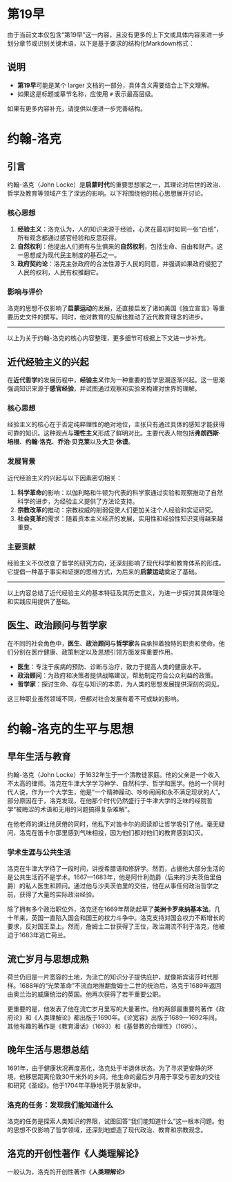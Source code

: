 # 第19早

由于当前文本仅包含“第19早”这一内容，且没有更多的上下文或具体内容来进一步划分章节或识别关键术语，以下是基于要求的结构化Markdown格式：

## 说明
- **第19早**可能是某个 larger 文档的一部分，具体含义需要结合上下文理解。
- 如果这是标题或章节名称，应使用 `#` 表示最高层级。

如果有更多内容补充，请提供以便进一步完善结构。

# 约翰-洛克  

## 引言  
约翰-洛克（John Locke）是**启蒙时代**的重要思想家之一，其理论对后世的政治、哲学及教育等领域产生了深远的影响。以下将围绕他的核心思想展开讨论。  

### 核心思想  
1. **经验主义**：洛克认为，人的知识来源于经验，心灵在最初时如同一张“白纸”，所有观念都通过感官经验和反思获得。  
2. **自然权利**：他提出人们拥有与生俱来的**自然权利**，包括生命、自由和财产。这一思想成为现代民主制度的基石之一。  
3. **政府契约论**：洛克主张政府的合法性源于人民的同意，并强调如果政府侵犯了人民的权利，人民有权推翻它。  

### 影响与评价  
洛克的思想不仅影响了**启蒙运动**的发展，还直接启发了诸如美国《独立宣言》等重要历史文件的撰写。同时，他对教育的见解也推动了近代教育理念的进步。  

---  
以上为关于约翰-洛克的核心内容整理，更多细节可根据上下文进一步补充。

## 近代经验主义的兴起

在**近代哲学**的发展历程中，**经验主义**作为一种重要的哲学思潮逐渐兴起。这一思潮强调知识来源于**感官经验**，并试图通过观察和实验来构建对世界的理解。

### 核心思想

经验主义的核心在于否定纯粹理性的绝对地位，主张只有通过具体的感知才能获得可靠的知识。这种观点与**理性主义**形成了鲜明对比。主要代表人物包括**弗朗西斯·培根**、**约翰·洛克**、**乔治·贝克莱**以及**大卫·休谟**。

### 发展背景

近代经验主义的兴起与以下因素密切相关：

1. **科学革命**的影响：以伽利略和牛顿为代表的科学家通过实验和观察推动了自然科学的进步，为经验主义提供了方法论支持。
2. **宗教改革**的推动：宗教权威的削弱促使人们更加关注个人经验和实证研究。
3. **社会变革**的需求：随着资本主义经济的发展，实用性和经验性知识变得越来越重要。

### 主要贡献

经验主义不仅改变了哲学的研究方向，还深刻影响了现代科学和教育体系的形成。它提倡一种基于事实和证据的思维方式，为后来的**启蒙运动**奠定了基础。

---

以上内容总结了近代经验主义的基本特征及其历史意义，为进一步探讨其具体理论和实践应用提供了基础。

## 医生、政治顾问与哲学家

在不同的社会角色中，**医生**、**政治顾问**与**哲学家**各自承担着独特的职责和使命。他们分别在医疗健康、政策制定以及思想引领方面发挥重要作用。

- **医生**：专注于疾病的预防、诊断与治疗，致力于提高人类的健康水平。
- **政治顾问**：为政府和决策者提供战略建议，帮助制定符合公众利益的政策。
- **哲学家**：探讨生命、存在与知识的本质，为人类的思想发展提供深刻的洞见。

这三种职业虽然领域不同，但都对社会发展有着不可或缺的影响。

# 约翰-洛克的生平与思想

## 早年生活与教育
约翰-洛克（John Locke）于1632年生于一个清教徒家庭。他的父亲是一个收入不太高的律师。洛克在牛津大学学习神学、自然科学、哲学和医学。他的一个同时代人说，作为一个大学生，他是“一个精神躁动、吵吵闹闹和永不满足现状的人”。部分原因在于，洛克发现，在他那个时代仍然盛行于牛津大学的乏味的经院哲学“被晦涩的术语和无用的问题搞得复杂难解”。

在他老师的课让他厌倦的同时，他私下对笛卡尔的阅读却让哲学吸引了他。毫无疑问，洛克在笛卡尔那里感到气味相投，因为他们都对他们的教育感到幻灭。

### 学术生涯与公共生活
洛克在牛津大学待了一段时间，讲授希腊语和修辞学。然而，占据他大部分生活的是公共生活而不是学术。1667—1683年，他是阿什利勋爵（后来的沙夫茨伯里伯爵）的私人医生和顾问。通过他与沙夫茨伯里的交往，他在从事任何政治哲学之前，获得了大量的实际政治经验。

除了拥有多个政治职位外，洛克还在1669年帮助起草了**美洲卡罗来纳基本法**。几十年来，英国一直陷入国会和国王的权力斗争中。洛克支持对国会权力不断增长的要求，反对国王至上。然而，詹姆士二世获得了王位，政治潮流不利于洛克，他被迫于1683年逃亡荷兰。

## 流亡岁月与思想成熟
荷兰仍旧是一片宽容的土地，为流亡的知识分子提供庇护，就像斯宾诺莎时代那样。1688年的“光荣革命”不流血地推翻詹姆士二世的统治后，洛克于1689年返回由奥兰治的威廉统治的英国。他再次获得了若干重要公职。

更重要的是，他发表了他在流亡岁月里写的大量著作。他的两部最重要的著作《政府论》和《人类理解论》都出版于1690年。《论宽容》出版于1689—1692年间。其他有趣的著作是《教育漫话》（1693）和《基督教的合理性》（1695）。

## 晚年生活与思想总结
1691年，由于健康状况再度恶化，洛克处于半退休状态。为了寻求更安静的环境，他移居距离伦敦30千米外的乡间。他生命的最后岁月用于享受与密友的交往和研究《圣经》。他于1704年平静地死于朋友家中。

### 洛克的任务：发现我们能知道什么
洛克的任务是探索人类知识的界限，试图回答“我们能知道什么”这一根本问题。他的思想不仅影响了哲学领域，还深刻地塑造了现代政治、教育和宗教观念。

## 洛克的开创性著作《**人类理解论**》

一般认为，洛克的开创性著作《**人类理解论**》